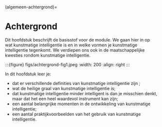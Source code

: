 (algemeen-achtergrond)=
# Achtergrond

Dit hoofdstuk beschrijft de basisstof voor de module. We gaan hier in op wat kunstmatige intelligentie is en in welke vormen je kunstmatige intelligentie tegenkomt. We verdiepen ons ook in de maatschappelijke kwesties rondom kunstmatige intelligentie.

:::{figure} figs/achtergrond-fig1.jpeg
:width: 200
:align: right
:::

In dit hoofdstuk leer je:

- dat er verschillende definities van kunstmatige intelligentie zijn ;
- wat de heilige graal van kunstmatige intelligentie is;
- dat kunstmatige intelligentie minder intelligent is dan je misschien denkt, maar dat het een heel waardevol instrument kan zijn;
- een aantal belangrijke momenten in de ontwikkeling van kunstmatige intelligentie;
- een aantal praktijkvoorbeelden van het gebruik van kunstmatige intelligentie.